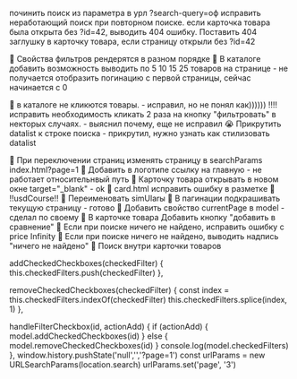 починить поиск из параметра в урл ?search-query=оф
исправить неработающий поиск при повторном поиске.
если карточка товара была открыта без ?id=42, выводить 404 ошибку.
Поставить 404 заглушку в карточку товара, если страницу открыли без ?id=42

🤔 Свойства фильтров рендерятся в разном порядке
👀 В каталоге добавить возможность выводить по 5 10 15 25 товаров на странице - не получается отобразить погинацию с первой страницы, сейчас начинается с 0

🎉 в каталоге не кликются товары. - исправил, но не понял как))))))
!!!!исправить необходимость кликать 2 раза на кнопку "фильтровать" в некторых случаях. - выяснил почему, еще не исправил
😭 Прикрутить datalist к строке поиска - прикрутил, нужно узнать как стилизовать datalist

🎉 При переключении страниц изменять страницу в searchParams index.html?page=1
🎉 Добавить в логотипе ссылку на главную - не работает относительнвый путь
🎉 Карточку товара открывать в новом окне target="\_blank" - ok
🎉 card.html исправить ошибку в разметке
🎉 !!usdCourse!!
🎉 Переименовать simUlarы
🎉 В пагинации подкрашивать текущую страницу - готово
🎉 Добавить свойство currentPage в model - сделал по своему
🎉 В карточке товара Добавить кнопку "добавить в сравнение"
🎉 Если при поиске ничего не найдено, исправить ошибку с price Infinity
🎉 Если при поиске ничего не найдено, выводить надпись "ничего не найдено"
🎉 Поиск внутри карточки товаров

addCheckedCheckboxes(checkedFilter) {
this.checkedFilters.push(checkedFilter)
},

removeCheckedCheckboxes(checkedFilter) {
const index = this.checkedFilters.indexOf(checkedFilter)
this.checkedFilters.splice(index, 1)
},

handleFilterCheckbox(id, actionAdd) {
if (actionAdd) {
model.addCheckedCheckboxes(id)
} else {
model.removeCheckedCheckboxes(id)
}
console.log(model.checkedFilters)
},
window.history.pushState('null','','?page=1')
const urlParams = new URLSearchParams(location.search)
urlParams.set('page', '3')
